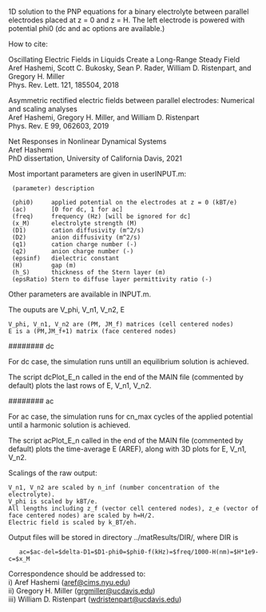 1D solution to the PNP equations for a binary electrolyte between parallel electrodes placed at z = 0 and z = H. The left electrode is powered with potential phi0 (dc and ac options are available.)

How to cite:

  Oscillating Electric Fields in Liquids Create a Long-Range Steady Field  
  Aref Hashemi, Scott C. Bukosky, Sean P. Rader, William D. Ristenpart, and Gregory H. Miller  
  Phys. Rev. Lett. 121, 185504, 2018

  Asymmetric rectified electric fields between parallel electrodes: Numerical and scaling analyses  
  Aref Hashemi, Gregory H. Miller, and William D. Ristenpart  
  Phys. Rev. E 99, 062603, 2019
  
  Net Responses in Nonlinear Dynamical Systems  
  Aref Hashemi  
  PhD dissertation, University of California Davis, 2021

Most important parameters are given in userINPUT.m:

     (parameter) description  

     (phi0)     applied potential on the electrodes at z = 0 (kBT/e)
     (ac)       [0 for dc, 1 for ac]
     (freq)     frequency (Hz) [will be ignored for dc]
     (x_M)      electrolyte strength (M)
     (D1)       cation diffusivity (m^2/s)
     (D2)       anion diffusivity (m^2/s)
     (q1)       cation charge number (-)
     (q2)       anion charge number (-)
     (epsinf)   dielectric constant
     (H)        gap (m)
     (h_S)      thickness of the Stern layer (m)
     (epsRatio) Stern to diffuse layer permittivity ratio (-)

Other parameters are available in INPUT.m.

The ouputs are V_phi, V_n1, V_n2, E

    V_phi, V_n1, V_n2 are (PM, JM_f) matrices (cell centered nodes)  
    E is a (PM,JM_f+1) matrix (face centered nodes)

######## dc

For dc case, the simulation runs untill an equilibrium solution is achieved. 

The script dcPlot_E_n called in the end of the MAIN file (commented by default) plots the last rows of E, V_n1, V_n2.

######## ac

For ac case, the simulation runs for cn_max cycles of the applied potential until a harmonic solution is achieved.

The script acPlot_E_n called in the end of the MAIN file (commented by default) plots the time-average E (AREF), along with 3D plots for E, V_n1, V_n2.

Scalings of the raw output:

    V_n1, V_n2 are scaled by n_inf (number concentration of the electrolyte).  
    V_phi is scaled by kBT/e.  
    All lengths including z_f (vector cell centered nodes), z_e (vector of face centered nodes) are scaled by h=H/2.  
    Electric field is scaled by k_BT/eh.  

Output files will be stored in directory ../matResults/DIR/, where DIR is

       ac=$ac-del=$delta-D1=$D1-phi0=$phi0-f(kHz)=$freq/1000-H(nm)=$H*1e9-c=$x_M


Correspondence should be addressed to:  
	       i) Aref Hashemi (aref@cims.nyu.edu)  
	       ii) Gregory H. Miller (grgmiller@ucdavis.edu)  
	       iii) William D. Ristenpart (wdristenpart@ucdavis.edu) 